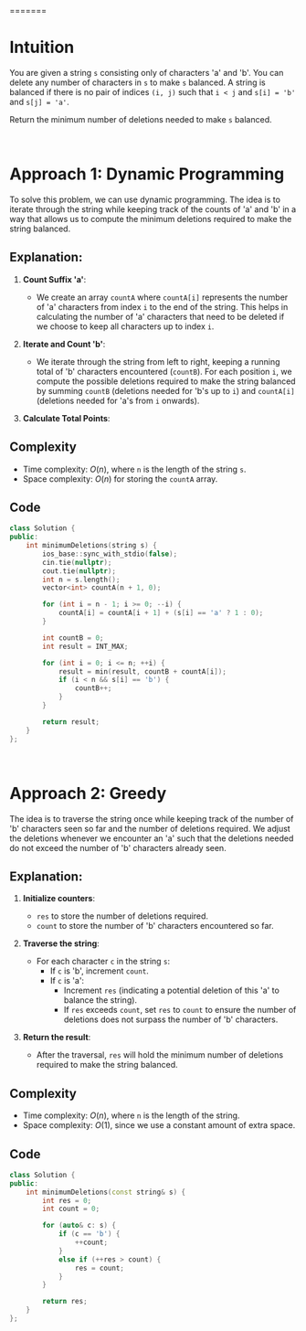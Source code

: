 
=======
# Intuition

You are given a string `s` consisting only of characters 'a' and 'b'. You can delete any number of characters in `s` to make `s` balanced. A string is balanced if there is no pair of indices `(i, j)` such that `i < j` and `s[i] = 'b'` and `s[j] = 'a'`.

Return the minimum number of deletions needed to make `s` balanced.

<p>&nbsp;</p>

# Approach 1: Dynamic Programming
To solve this problem, we can use dynamic programming. The idea is to iterate through the string while keeping track of the counts of 'a' and 'b' in a way that allows us to compute the minimum deletions required to make the string balanced.
## Explanation:

1. **Count Suffix 'a'**:
   - We create an array `countA` where `countA[i]` represents the number of 'a' characters from index `i` to the end of the string. This helps in calculating the number of 'a' characters that need to be deleted if we choose to keep all characters up to index `i`.

2. **Iterate and Count 'b'**:
   - We iterate through the string from left to right, keeping a running total of 'b' characters encountered (`countB`). For each position `i`, we compute the possible deletions required to make the string balanced by summing `countB` (deletions needed for 'b's up to `i`) and `countA[i]` (deletions needed for 'a's from `i` onwards).

3. **Calculate Total Points**:

## Complexity
- Time complexity: $O(n)$, where `n` is the length of the string `s`.
- Space complexity: $O(n)$ for storing the `countA` array.

## Code 
```cpp
class Solution {
public:
    int minimumDeletions(string s) {
        ios_base::sync_with_stdio(false);
        cin.tie(nullptr);
        cout.tie(nullptr);
        int n = s.length();
        vector<int> countA(n + 1, 0); 

        for (int i = n - 1; i >= 0; --i) {
            countA[i] = countA[i + 1] + (s[i] == 'a' ? 1 : 0);
        }

        int countB = 0; 
        int result = INT_MAX;

        for (int i = 0; i <= n; ++i) {
            result = min(result, countB + countA[i]);
            if (i < n && s[i] == 'b') {
                countB++;
            }
        }

        return result;
    }
};

```

<p>&nbsp;</p>

# Approach 2: Greedy
The idea is to traverse the string once while keeping track of the number of 'b' characters seen so far and the number of deletions required. We adjust the deletions whenever we encounter an 'a' such that the deletions needed do not exceed the number of 'b' characters already seen.

## Explanation:

1. **Initialize counters**:
   - `res` to store the number of deletions required.
   - `count` to store the number of 'b' characters encountered so far.

2. **Traverse the string**:
   - For each character `c` in the string `s`:
     - If `c` is 'b', increment `count`.
     - If `c` is 'a':
       - Increment `res` (indicating a potential deletion of this 'a' to balance the string).
       - If `res` exceeds `count`, set `res` to `count` to ensure the number of deletions does not surpass the number of 'b' characters.

3. **Return the result**:
   - After the traversal, `res` will hold the minimum number of deletions required to make the string balanced.

## Complexity
- Time complexity: $O(n)$, where `n` is the length of the string.
- Space complexity: $O(1)$, since we use a constant amount of extra space.

## Code 
```cpp
class Solution {
public:
    int minimumDeletions(const string& s) {
        int res = 0;
        int count = 0;

        for (auto& c: s) {
            if (c == 'b') {
                ++count;
            }
            else if (++res > count) {
                res = count;
            }
        }

        return res;
    }
};
```

